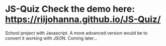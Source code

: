 # JS-Quiz Check the demo here: https://riijohanna.github.io/JS-Quiz/
School project with Javascript. 
A more advanced version would be to convert it working with JSON. Coming later...
